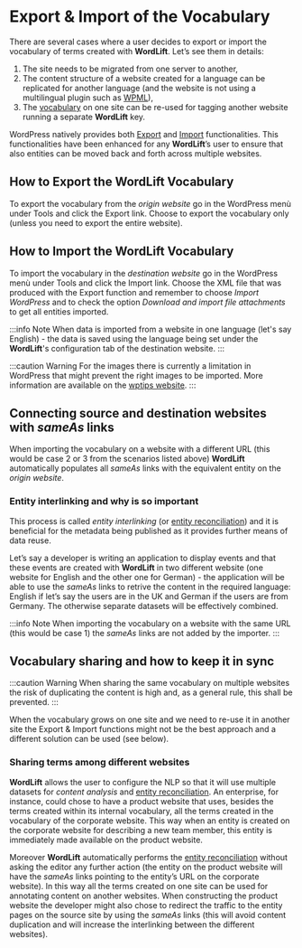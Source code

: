 # Export & Import of the Vocabulary

There are several cases where a user decides to export or import the vocabulary of terms created with **WordLift**. Let’s see them in details:

1. The site needs to be migrated from one server to another,
2. The content structure of a website created for a language can be replicated for another language (and the website is not using a multilingual plugin such as [WPML](https://wpml.org/)),
3. The [vocabulary](key-concepts#vocabulary) on one site can be re-used for tagging another website running a separate **WordLift** key.

WordPress natively provides both [Export](https://codex.wordpress.org/Tools_Export_Screen) and [Import](https://codex.wordpress.org/Tools_Import_Screen) functionalities. This functionalities have been enhanced for any **WordLift**’s user to ensure that also entities can be moved back and forth across multiple websites.

## How to Export the **WordLift** Vocabulary

To export the vocabulary from the *origin website* go in the WordPress menù under Tools and click the Export link. Choose to export the vocabulary only (unless you need to export the entire website).

## How to Import the **WordLift** Vocabulary

To import the vocabulary in the *destination website* go in the WordPress menù under Tools and click the Import link. Choose the XML file that was produced with the Export function and remember to choose *Import WordPress* and to check the option *Download and import file attachments* to get all entities imported.

:::info Note
When data is imported from a website in one language (let's say English) - the data is saved using the language being set under the **WordLift**'s configuration tab of the destination website.
:::

:::caution Warning
For the images there is currently a limitation in WordPress that might prevent the right images to be imported. More information are available on the [wptips website](http://wptips.me/how-to-import-images-when-importing-posts-from-a-wordpress-export-file/).
:::

## Connecting source and destination websites with *sameAs* links

When importing the vocabulary on a website with a different URL (this would be case 2 or 3 from the scenarios listed above) **WordLift** automatically populates all *sameAs* links with the equivalent entity on the *origin website*.

### Entity interlinking and why is so important

This process is called *entity interlinking* (or [entity reconciliation](key-concepts#reconciliation)) and it is beneficial for the metadata being published as it provides further means of data reuse.

Let’s say a developer is writing an application to display events and that these events are created with **WordLift** in two different website (one website for English and the other one for German) - the application will be able to use the *sameAs* links to retrive the content in the required language: English if let’s say the users are in the UK and German if the users are from Germany. The otherwise separate datasets will be effectively combined.

:::info Note
When importing the vocabulary on a website with the same URL (this would be case 1) the *sameAs* links are not added by the importer.
:::

## Vocabulary sharing and how to keep it in sync

:::caution Warning
When sharing the same vocabulary on multiple websites the risk of duplicating the content is high and, as a general rule, this shall be prevented.
:::

When the vocabulary grows on one site and we need to re-use it in another site the Export & Import functions might not be the best approach and a different solution can be used (see below).

### Sharing terms among different websites

**WordLift** allows the user to configure the NLP so that it will use multiple datasets for *content analysis* and [entity reconciliation](key-concepts#reconciliation). An enterprise, for instance, could chose to have a product website that uses, besides the terms created within its internal vocabulary, all the terms created in the vocabulary of the corporate website. This way when an entity is created on the corporate website for describing a new team member, this entity is immediately made available on the product website.

Moreover **WordLift** automatically performs the [entity reconciliation](key-concepts#reconciliation) without asking the editor any further action (the entity on the product website will have the *sameAs* links pointing to the entity’s URL on the corporate website). In this way all the terms created on one site can be used for annotating content on another websites. When constructing the product website the developer might also chose to redirect the traffic to the entity pages on the source site by using the *sameAs* links (this will avoid content duplication and will increase the interlinking between the different websites).
